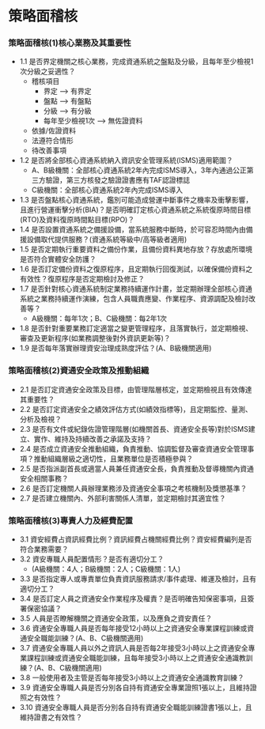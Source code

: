 # 策略面稽核
### 策略面稽核(1)核心業務及其重要性

- 1.1	是否界定機關之核心業務，完成資通系統之盤點及分級，且每年至少檢視1次分級之妥適性？
  - 稽核項目
    - 界定 --> 有界定
    - 盤點 --> 有盤點
    - 分級 --> 有分級
    - 每年至少檢視1次 --> 無佐證資料
  - 依據/佐證資料 
  - 法遵符合情形
  - 待改善事項
- 1.2	是否將全部核心資通系統納入資訊安全管理系統(ISMS)適用範圍？
  - A、B級機關：全部核心資通系統2年內完成ISMS導入，3年內通過公正第三方驗證，第三方核發之驗證證書應有TAF認證標誌
  - C級機關：全部核心資通系統2年內完成ISMS導入
- 1.3	是否盤點核心資通系統，鑑別可能造成營運中斷事件之機率及衝擊影響，且進行營運衝擊分析(BIA)？是否明確訂定核心資通系統之系統復原時間目標(RTO)及資料復原時間點目標(RPO)？
- 1.4	是否設置資通系統之備援設備，當系統服務中斷時，於可容忍時間內由備援設備取代提供服務？(資通系統等級中/高等級者適用)
- 1.5	是否定期執行重要資料之備份作業，且備份資料異地存放？存放處所環境是否符合實體安全防護？
- 1.6	是否訂定備份資料之復原程序，且定期執行回復測試，以確保備份資料之有效性？復原程序是否定期檢討及修正？
- 1.7	是否針對核心資通系統制定業務持續運作計畫，並定期辦理全部核心資通系統之業務持續運作演練，包含人員職責應變、作業程序、資源調配及檢討改善等？
  - A級機關：每年1次；B、C級機關：每2年1次
- 1.8	是否針對重要業務訂定適當之變更管理程序，且落實執行，並定期檢視、審查及更新程序(如業務調整後對外資訊更新等)？
- 1.9	是否每年落實辦理資安治理成熟度評估？(A、B級機關適用) 

### 策略面稽核(2)資通安全政策及推動組織
- 2.1	是否訂定資通安全政策及目標，由管理階層核定，並定期檢視且有效傳達其重要性？
- 2.2	是否訂定資通安全之績效評估方式(如績效指標等)，且定期監控、量測、分析及檢視？
- 2.3	是否有文件或紀錄佐證管理階層(如機關首長、資通安全長等)對於ISMS建立、實作、維持及持續改善之承諾及支持？
- 2.4	是否成立資通安全推動組織，負責推動、協調監督及審查資通安全管理事項？推動組織層級之適切性，且業務單位是否積極參與？
- 2.5	是否指派副首長或適當人員兼任資通安全長，負責推動及督導機關內資通安全相關事務？
- 2.6	是否訂定機關人員辦理業務涉及資通安全事項之考核機制及獎懲基準？
- 2.7	是否建立機關內、外部利害關係人清單，並定期檢討其適宜性？

### 策略面稽核(3)專責人力及經費配置
- 3.1	資安經費占資訊經費比例？資訊經費占機關經費比例？資安經費編列是否符合業務需要？
- 3.2	資安專職人員配置情形？是否有適切分工？
  - (A級機關：4人；B級機關：2人；C級機關：1人) 
- 3.3	是否指定專人或專責單位負責資訊服務請求/事件處理、維運及檢討，且有適切分工？
- 3.4	是否訂定人員之資通安全作業程序及權責？是否明確告知保密事項，且簽署保密協議？
- 3.5	人員是否瞭解機關之資通安全政策，以及應負之資安責任？
- 3.6	資通安全專職人員是否每年接受12小時以上之資通安全專業課程訓練或資通安全職能訓練？(A、B、C級機關適用)
- 3.7	資通安全專職人員以外之資訊人員是否每2年接受3小時以上之資通安全專業課程訓練或資通安全職能訓練，且每年接受3小時以上之資通安全通識教訓練？(A、B、C級機關適用)
- 3.8	一般使用者及主管是否每年接受3小時以上之資通安全通識教育訓練？
- 3.9	資通安全專職人員是否分別各自持有資通安全專業證照1張以上，且維持證照之有效性？
- 3.10	資通安全專職人員是否分別各自持有資通安全職能訓練證書1張以上，且維持證書之有效性？
